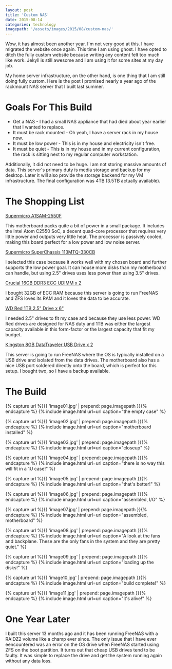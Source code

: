 ```yaml
---
layout: post
title: 'Custom NAS'
date: 2015-08-14
categories: technology
imagepath: '/assets/images/2015/08/custom-nas/'
---
```


Wow, it has almost been another year. I'm not very good at this. I have
migrated the website once again. This time I am using ghost. I have opted to
ditch the fully custom website because writing any content felt too much
like work. Jekyll is still awesome and I am using it for some sites at my
day job.

My home server infrastructure, on the other hand, is one thing that I am
still doing fully custom. Here is the post I promised nearly a year ago of
the rackmount NAS server that I built last summer.

# Goals For This Build

- Get a NAS - I had a small NAS appliance that had died about year earlier that I wanted to replace.
- It must be rack mounted - Oh yeah, I have a server rack in my house now.
- It must be low power - This is in my house and electricity isn't free.
- It must be quiet - This is in my house and in my current configuration, the rack is sitting next to my regular computer workstation.

Additionally, it did not need to be huge. I am not storing massive amounts
of data. This server's primary duty is media storage and backup for my
desktop. Later it will also provide the storage backend for my VM
infrastructure. The final configuration was 4TB (3.5TB actually
available).

# The Shopping List

[Supermicro A1SAM-2550F](http://www.supermicro.com/products/motherboard/Atom/X10/A1SAM-2550F.cfm)

This motherboard packs quite a bit of power in a small package. It includes
the Intel Atom C2550 SoC, a decent quad-core processor that requires very
little power and outputs very little heat. The processor is passively
cooled, making this board perfect for a low power and low noise server.

[Supermicro SuperChassis 113MTQ-330CB](http://www.supermicro.com/products/chassis/1U/113/SC113MTQ-330C.cfm)

I selected this case because it works well with my chosen board and further
supports the low power goal. It can house more disks than my motherboard
can handle, but using 2.5" drives uses less power than using 3.5" drives.

[Crucial 16GB DDR3 ECC UDIMM x 2](http://www.amazon.com/gp/product/B008EMA5VU)

I bought 32GB of ECC RAM because this server is going to run FreeNAS and ZFS
loves its RAM and it loves the data to be accurate.

[WD Red 1TB 2.5" Drive x 6"](http://www.amazon.com/gp/product/B00EHBES1U)

I needed 2.5" drives to fit my case and because they use less power. WD Red
drives are designed for NAS duty and 1TB was either the largest capacity
available in this form-factor or the largest capacity that fit my budget.

[Kingston 8GB DataTraveler USB Drive x 2](http://www.amazon.com/gp/product/B004TS1J18)

This server is going to run FreeNAS where the OS is typically installed on a
USB drive and isolated from the data drives. The motherboard also has a nice
USB port soldered directly onto the board, which is perfect for this setup.
I bought two, so I have a backup available.

# The Build

{% capture url %}{{ 'image01.jpg' | prepend: page.imagepath }}{% endcapture %}
{% include image.html url=url caption="the empty case" %}

{% capture url %}{{ 'image02.jpg' | prepend: page.imagepath }}{% endcapture %}
{% include image.html url=url caption="motherboard installed" %}

{% capture url %}{{ 'image03.jpg' | prepend: page.imagepath }}{% endcapture %}
{% include image.html url=url caption="closeup" %}

{% capture url %}{{ 'image04.jpg' | prepend: page.imagepath }}{% endcapture %}
{% include image.html url=url caption="there is no way this will fit in a 1U case!" %}

{% capture url %}{{ 'image05.jpg' | prepend: page.imagepath }}{% endcapture %}
{% include image.html url=url caption="that's better!" %}

{% capture url %}{{ 'image06.jpg' | prepend: page.imagepath }}{% endcapture %}
{% include image.html url=url caption="assembled, I/O" %}

{% capture url %}{{ 'image07.jpg' | prepend: page.imagepath }}{% endcapture %}
{% include image.html url=url caption="assembled, motherboard" %}

{% capture url %}{{ 'image08.jpg' | prepend: page.imagepath }}{% endcapture %}
{% include image.html url=url caption="A look at the fans and backplane. These are the only fans in the system and they are pretty quiet." %}

{% capture url %}{{ 'image09.jpg' | prepend: page.imagepath }}{% endcapture %}
{% include image.html url=url caption="loading up the disks!" %}

{% capture url %}{{ 'image10.jpg' | prepend: page.imagepath }}{% endcapture %}
{% include image.html url=url caption="build complete!" %}

{% capture url %}{{ 'image11.jpg' | prepend: page.imagepath }}{% endcapture %}
{% include image.html url=url caption="it's alive!" %}

# One Year Later

I built this server 13 months ago and it has been running FreeNAS with a
RAIDZ2 volume like a champ ever since. The only issue that I have ever
eencountered was an error on the OS drive when FreeNAS started using ZFS on
the boot partition. It turns out that cheap USB drives tend to be faulty. It
was simple to replace the drive and get the system running again without any
data loss.
